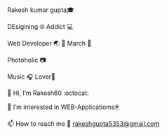 Rakesh kumar gupta🎓

DEsigining 🌐 Addict 💻

Web Developer 🌏 
🎉 March 🎂

Photoholic 📷

Music 🎧 Lover🎵

👋 Hi, I’m Rakesh60 :octocat:

👀 I’m interested in WEB-Applicatioms:trackball:

📫 How to reach me :email: rakeshgupta5353@gmail.com




<!---
Rakesh60/Rakesh60 is a ✨ special ✨ repository because its `README.md` (this file) appears on your GitHub profile.
You can click the Preview link to take a look at your changes.
--->
